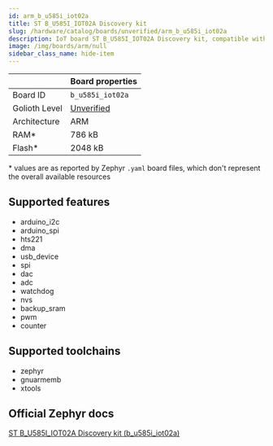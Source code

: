 ```yaml
---
id: arm_b_u585i_iot02a
title: ST B_U585I_IOT02A Discovery kit
slug: /hardware/catalog/boards/unverified/arm_b_u585i_iot02a
description: IoT board ST B_U585I_IOT02A Discovery kit, compatible with Golioth at unverified level.
image: /img/boards/arm/null
sidebar_class_name: hide-item
---
```


[//]: # (This is an auto-generated file, do not edit! Changes to it will be lost upon re-generation)



|                | Board properties     |
| -------------  | -------------------- |
| Board ID       | `b_u585i_iot02a` |
| Golioth Level  | [Unverified](/hardware#unverified-boards) |
| Architecture   | ARM |
| RAM*           | 786 kB |
| Flash*         | 2048 kB |

\* values are as reported by Zephyr `.yaml` board files, which don't represent the overall available resources



## Supported features

* arduino_i2c
* arduino_spi
* hts221
* dma
* usb_device
* spi
* dac
* adc
* watchdog
* nvs
* backup_sram
* pwm
* counter

## Supported toolchains

* zephyr
* gnuarmemb
* xtools

## Official Zephyr docs

[ST B_U585I_IOT02A Discovery kit (b_u585i_iot02a)](https://docs.zephyrproject.org/latest/boards/arm/b_u585i_iot02a/doc/index.html)
